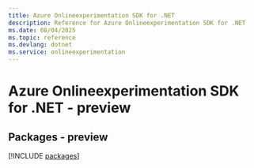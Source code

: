 ```yaml
---
title: Azure Onlineexperimentation SDK for .NET
description: Reference for Azure Onlineexperimentation SDK for .NET
ms.date: 08/04/2025
ms.topic: reference
ms.devlang: dotnet
ms.service: onlineexperimentation
---
```

# Azure Onlineexperimentation SDK for .NET - preview
## Packages - preview
[!INCLUDE [packages](onlineexperimentation-index.md)]